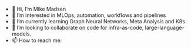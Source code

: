 - 👋 Hi, I’m Mike Madsen
- 👀 I’m interested in MLOps, automation, workflows and pipelines
- 🌱 I’m currently learning Graph Neural Networks, Meta Analysis and K8s
- 💞️ I’m looking to collaborate on code for infra-as-code, large-language-models.
- 📫 How to reach me: 

<!---
elxsj/elxsj is a ✨ special ✨ repository because its `README.md` (this file) appears on your GitHub profile.
You can click the Preview link to take a look at your changes.
--->
